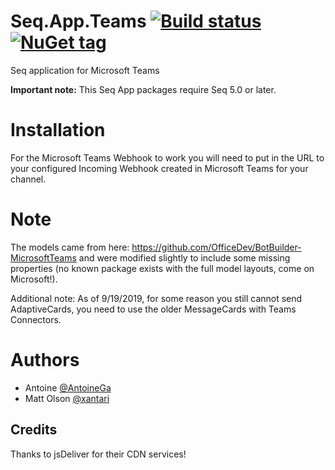 # Seq.App.Teams [![Build status](https://ci.appveyor.com/api/projects/status/tk5pp6lbk5poxmok?svg=true)](https://ci.appveyor.com/project/xantari/seq-app-teams) [![NuGet tag](https://img.shields.io/badge/nuget-Seq.App.Teams-blue.svg)](https://www.nuget.org/packages?q=Seq.App.Teams)
Seq application for Microsoft Teams

**Important note:** This Seq App packages require Seq 5.0 or later.

# Installation
For the Microsoft Teams Webhook to work you will need to put in the URL to your configured Incoming Webhook created in Microsoft Teams for your channel.

# Note
The models came from here: https://github.com/OfficeDev/BotBuilder-MicrosoftTeams and were modified slightly to include some missing properties (no known package exists with the full model layouts, come on Microsoft!).

Additional note: As of 9/19/2019, for some reason you still cannot send AdaptiveCards, you need to use the older MessageCards with Teams Connectors.

# Authors
* Antoine [@AntoineGa](https://github.com/AntoineGa)
* Matt Olson [@xantari](https://github.com/xantari)

## Credits 
Thanks to jsDeliver for their CDN services!